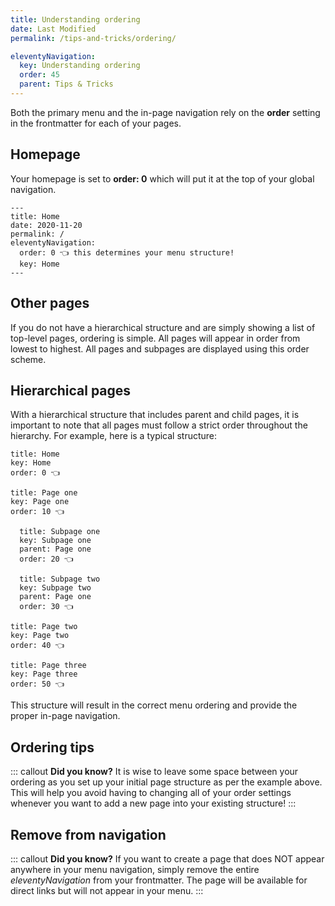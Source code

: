 ```yaml
---
title: Understanding ordering
date: Last Modified
permalink: /tips-and-tricks/ordering/

eleventyNavigation:
  key: Understanding ordering
  order: 45 
  parent: Tips & Tricks
---
```

Both the primary menu and the in-page navigation rely on the **order** setting in the frontmatter for each of your pages. 

## Homepage

Your homepage is set to **order: 0** which will put it at the top of your global navigation.

```
---
title: Home
date: 2020-11-20
permalink: /
eleventyNavigation:
  order: 0 👈 this determines your menu structure!
  key: Home 
---
```

## Other pages

If you do not have a hierarchical structure and are simply showing a list of top-level pages, ordering is simple. All pages will appear in order from lowest to highest. All pages and subpages are displayed using this order scheme. 

## Hierarchical pages

With a hierarchical structure that includes parent and child pages, it is important to note that all pages must follow a strict order throughout the hierarchy. For example, here is a typical structure:

```
title: Home
key: Home
order: 0 👈

title: Page one
key: Page one
order: 10 👈

  title: Subpage one
  key: Subpage one
  parent: Page one
  order: 20 👈

  title: Subpage two
  key: Subpage two
  parent: Page one
  order: 30 👈

title: Page two
key: Page two
order: 40 👈

title: Page three
key: Page three
order: 50 👈
```

This structure will result in the correct menu ordering and provide the proper in-page navigation. 

## Ordering tips

::: callout
**Did you know?** It is wise to leave some space between your ordering as you set up your initial page structure as per the example above. This will help you avoid having to changing all of your order settings whenever you want to add a new page into your existing structure!
:::

## Remove from navigation

::: callout
**Did you know?** If you want to create a page that does NOT appear anywhere in your menu navigation, simply remove the entire *eleventyNavigation* from your frontmatter. The page will be available for direct links but will not appear in your menu.
:::